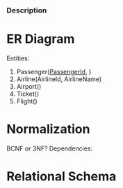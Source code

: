 ### Description ###


# ER Diagram # 
Entities: 
1. Passenger(<u>PassengerId</u>, )
2. Airline(AirlineId, AirlineName)
3. Airport()
4. Ticket()
5. Flight()

# Normalization
BCNF or 3NF?
Dependencies: 

# Relational Schema #


